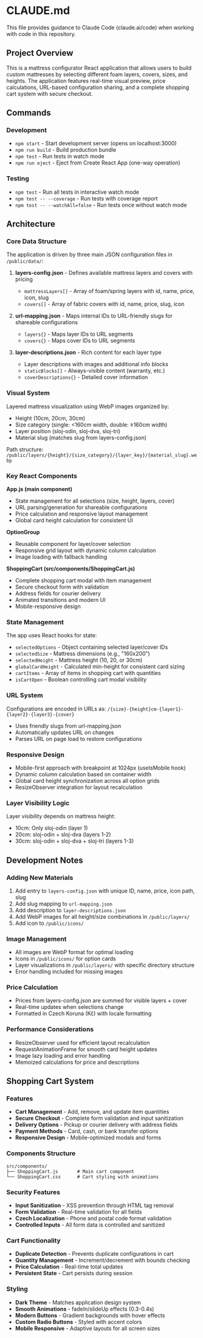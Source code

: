 # CLAUDE.md

This file provides guidance to Claude Code (claude.ai/code) when working with code in this repository.

## Project Overview

This is a mattress configurator React application that allows users to build custom mattresses by selecting different foam layers, covers, sizes, and heights. The application features real-time visual preview, price calculations, URL-based configuration sharing, and a complete shopping cart system with secure checkout.

## Commands

### Development
- `npm start` - Start development server (opens on localhost:3000)
- `npm run build` - Build production bundle
- `npm test` - Run tests in watch mode
- `npm run eject` - Eject from Create React App (one-way operation)

### Testing
- `npm test` - Run all tests in interactive watch mode
- `npm test -- --coverage` - Run tests with coverage report
- `npm test -- --watchAll=false` - Run tests once without watch mode

## Architecture

### Core Data Structure

The application is driven by three main JSON configuration files in `/public/data/`:

1. **layers-config.json** - Defines available mattress layers and covers with pricing
   - `mattressLayers[]` - Array of foam/spring layers with id, name, price, icon, slug
   - `covers[]` - Array of fabric covers with id, name, price, slug, icon

2. **url-mapping.json** - Maps internal IDs to URL-friendly slugs for shareable configurations
   - `layers{}` - Maps layer IDs to URL segments  
   - `covers{}` - Maps cover IDs to URL segments

3. **layer-descriptions.json** - Rich content for each layer type
   - Layer descriptions with images and additional info blocks
   - `staticBlocks[]` - Always-visible content (warranty, etc.)
   - `coverDescriptions{}` - Detailed cover information

### Visual System

Layered mattress visualization using WebP images organized by:
- Height (10cm, 20cm, 30cm)
- Size category (single: <160cm width, double: ≥160cm width)
- Layer position (sloj-odin, sloj-dva, sloj-tri)
- Material slug (matches slug from layers-config.json)

Path structure: `/public/layers/{height}/{size_category}/{layer_key}/{material_slug}.webp`

### Key React Components

**App.js (main component)**
- State management for all selections (size, height, layers, cover)
- URL parsing/generation for shareable configurations
- Price calculation and responsive layout management
- Global card height calculation for consistent UI

**OptionGroup**
- Reusable component for layer/cover selection
- Responsive grid layout with dynamic column calculation
- Image loading with fallback handling

**ShoppingCart (src/components/ShoppingCart.js)**
- Complete shopping cart modal with item management
- Secure checkout form with validation
- Address fields for courier delivery
- Animated transitions and modern UI
- Mobile-responsive design

### State Management

The app uses React hooks for state:
- `selectedOptions` - Object containing selected layer/cover IDs
- `selectedSize` - Mattress dimensions (e.g., "160x200")
- `selectedHeight` - Mattress height (10, 20, or 30cm)
- `globalCardHeight` - Calculated min-height for consistent card sizing
- `cartItems` - Array of items in shopping cart with quantities
- `isCartOpen` - Boolean controlling cart modal visibility

### URL System

Configurations are encoded in URLs as: `/{size}-{height}cm-{layer1}-{layer2}-{layer3}-{cover}`
- Uses friendly slugs from url-mapping.json
- Automatically updates URL on changes
- Parses URL on page load to restore configurations

### Responsive Design

- Mobile-first approach with breakpoint at 1024px (useIsMobile hook)
- Dynamic column calculation based on container width
- Global card height synchronization across all option grids
- ResizeObserver integration for layout recalculation

### Layer Visibility Logic

Layer visibility depends on mattress height:
- 10cm: Only sloj-odin (layer 1)
- 20cm: sloj-odin + sloj-dva (layers 1-2)  
- 30cm: sloj-odin + sloj-dva + sloj-tri (layers 1-3)

## Development Notes

### Adding New Materials
1. Add entry to `layers-config.json` with unique ID, name, price, icon path, slug
2. Add slug mapping to `url-mapping.json` 
3. Add description to `layer-descriptions.json`
4. Add WebP images for all height/size combinations in `/public/layers/`
5. Add icon to `/public/icons/`

### Image Management
- All images are WebP format for optimal loading
- Icons in `/public/icons/` for option cards
- Layer visualizations in `/public/layers/` with specific directory structure
- Error handling included for missing images

### Price Calculation
- Prices from layers-config.json are summed for visible layers + cover
- Real-time updates when selections change
- Formatted in Czech Koruna (Kč) with locale formatting

### Performance Considerations
- ResizeObserver used for efficient layout recalculation
- RequestAnimationFrame for smooth card height updates
- Image lazy loading and error handling
- Memoized calculations for price and descriptions

## Shopping Cart System

### Features
- **Cart Management** - Add, remove, and update item quantities
- **Secure Checkout** - Complete form validation and input sanitization
- **Delivery Options** - Pickup or courier delivery with address fields
- **Payment Methods** - Card, cash, or bank transfer options
- **Responsive Design** - Mobile-optimized modals and forms

### Components Structure
```
src/components/
├── ShoppingCart.js       # Main cart component
└── ShoppingCart.css      # Cart styling with animations
```

### Security Features
- **Input Sanitization** - XSS prevention through HTML tag removal
- **Form Validation** - Real-time validation for all fields
- **Czech Localization** - Phone and postal code format validation
- **Controlled Inputs** - All form data is controlled and sanitized

### Cart Functionality
- **Duplicate Detection** - Prevents duplicate configurations in cart
- **Quantity Management** - Increment/decrement with bounds checking
- **Price Calculation** - Real-time total updates
- **Persistent State** - Cart persists during session

### Styling
- **Dark Theme** - Matches application design system
- **Smooth Animations** - fadeIn/slideUp effects (0.3-0.4s)
- **Modern Buttons** - Gradient backgrounds with hover effects
- **Custom Radio Buttons** - Styled with accent colors
- **Mobile Responsive** - Adaptive layouts for all screen sizes